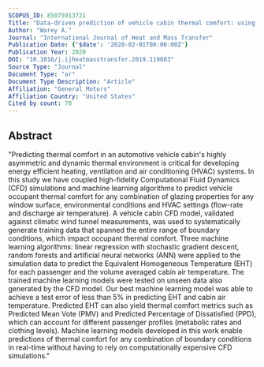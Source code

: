 ```yaml
---
SCOPUS_ID: 85075913721
Title: "Data-driven prediction of vehicle cabin thermal comfort: using machine learning and high-fidelity simulation results"
Author: "Warey A."
Journal: "International Journal of Heat and Mass Transfer"
Publication Date: {'$date': '2020-02-01T00:00:00Z'}
Publication Year: 2020
DOI: "10.1016/j.ijheatmasstransfer.2019.119083"
Source Type: "Journal"
Document Type: "ar"
Document Type Description: "Article"
Affiliation: "General Motors"
Affiliation Country: "United States"
Cited by count: 70
---
```


## Abstract
"Predicting thermal comfort in an automotive vehicle cabin's highly asymmetric and dynamic thermal environment is critical for developing energy efficient heating, ventilation and air conditioning (HVAC) systems. In this study we have coupled high-fidelity Computational Fluid Dynamics (CFD) simulations and machine learning algorithms to predict vehicle occupant thermal comfort for any combination of glazing properties for any window surface, environmental conditions and HVAC settings (flow-rate and discharge air temperature). A vehicle cabin CFD model, validated against climatic wind tunnel measurements, was used to systematically generate training data that spanned the entire range of boundary conditions, which impact occupant thermal comfort. Three machine learning algorithms: linear regression with stochastic gradient descent, random forests and artificial neural networks (ANN) were applied to the simulation data to predict the Equivalent Homogeneous Temperature (EHT) for each passenger and the volume averaged cabin air temperature. The trained machine learning models were tested on unseen data also generated by the CFD model. Our best machine learning model was able to achieve a test error of less than 5% in predicting EHT and cabin air temperature. Predicted EHT can also yield thermal comfort metrics such as Predicted Mean Vote (PMV) and Predicted Percentage of Dissatisfied (PPD), which can account for different passenger profiles (metabolic rates and clothing levels). Machine learning models developed in this work enable predictions of thermal comfort for any combination of boundary conditions in real-time without having to rely on computationally expensive CFD simulations."
